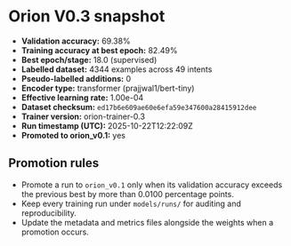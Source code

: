 # Orion V0.3 snapshot

- **Validation accuracy:** 69.38%
- **Training accuracy at best epoch:** 82.49%
- **Best epoch/stage:** 18.0 (supervised)
- **Labelled dataset:** 4344 examples across 49 intents
- **Pseudo-labelled additions:** 0
- **Encoder type:** transformer (prajjwal1/bert-tiny)
- **Effective learning rate:** 1.00e-04
- **Dataset checksum:** `ed17b6e609ae60e6efa59e347600a28415912dee`
- **Trainer version:** orion-trainer-0.3
- **Run timestamp (UTC):** 2025-10-22T12:22:09Z
- **Promoted to orion_v0.1:** yes

## Promotion rules
- Promote a run to `orion_v0.1` only when its validation accuracy exceeds the previous best by more than 0.0100 percentage points.
- Keep every training run under `models/runs/` for auditing and reproducibility.
- Update the metadata and metrics files alongside the weights when a promotion occurs.